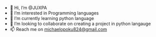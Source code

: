 - 👋 Hi, I’m @JUXPA
- 👀 I’m interested in Programming languages
- 🌱 I’m currently learning python language
- 💞️ I’m looking to collaborate on creating a project in python langauge
- 📫 Reach me  on michaelopoku824@gmail.com

<!---
JUXPA/JUXPA is a ✨ special ✨ repository because its `README.md` (this file) appears on your GitHub profile.
You can click the Preview link to take a look at your changes.
--->
